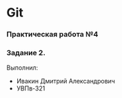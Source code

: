 # Git
### Практическая работа №4
### Задание 2.
Выполнил:
* Ивакин Дмитрий Александрович
* УВПв-321

